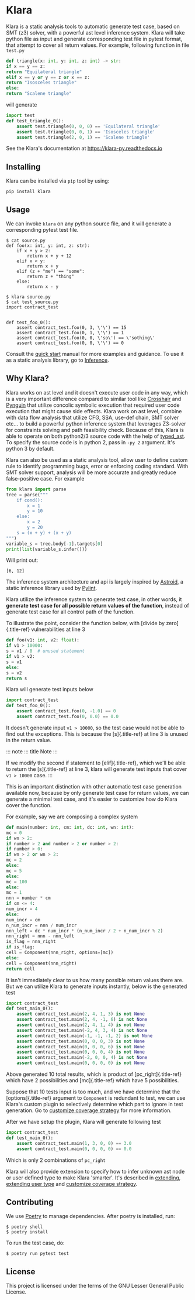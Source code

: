 # Klara

Klara is a static analysis tools to automatic generate test case, based
on SMT (z3) solver, with a powerful ast level inference system. Klara
will take python file as input and generate corresponding test file in
pytest format, that attempt to cover all return values. For example,
following function in file `test.py`

``` python
def triangle(x: int, y: int, z: int) -> str:
if x == y == z:
return "Equilateral triangle"
elif x == y or y == z or x == z:
return "Isosceles triangle"
else:
return "Scalene triangle"
```

will generate

``` python
import test
def test_triangle_0():
    assert test.triangle(0, 0, 0) == 'Equilateral triangle'
    assert test.triangle(0, 0, 1) == 'Isosceles triangle'
    assert test.triangle(2, 0, 1) == 'Scalene triangle'
```

See the Klara\'s documentation at <https://klara-py.readthedocs.io>

## Installing

Klara can be installed via `pip` tool by using:

    pip install klara

## Usage

We can invoke `klara` on any python source file, and it will generate a
corresponding pytest test file.

``` shell
$ cat source.py
def foo(x: int, y: int, z: str):
    if x + y > 2:
        return x + y + 12
    elif x < y:
        return x + y
    elif (z + "me") == "some":
        return z + "thing"
    else:
        return x - y

$ klara source.py
$ cat test_source.py
import contract_test


def test_foo_0():
    assert contract_test.foo(0, 3, \'\') == 15
    assert contract_test.foo(0, 1, \'\') == 1
    assert contract_test.foo(0, 0, \'so\') == \'sothing\'
    assert contract_test.foo(0, 0, \'\') == 0
```

Consult the [quick start](quick_start.html) manual for more examples and
guidance. To use it as a static analysis library, go to
[Inference](inference.html).

## Why Klara?

Klara works on ast level and it doesn\'t execute user code in any way,
which is a very important difference compared to similar tool like
[Crosshair](https://github.com/pschanely/CrossHair) and
[Pynguin](https://github.com/se2p/pynguin) that utilize concolic
symbolic execution that required user code execution that might cause
side effects. Klara work on ast level, combine with data flow analysis
that utilize CFG, SSA, use-def chain, SMT solver etc\... to build a
powerful python inference system that leverages Z3-solver for
constraints solving and path feasibility check. Because of this, Klara
is able to operate on both python2/3 source code with the help of
[typed_ast](https://github.com/python/typed_ast). To specify the source
code is in python 2, pass in `-py 2` argument. It\'s python 3 by
default.

Klara can also be used as a static analysis tool, allow user to define
custom rule to identify programming bugs, error or enforcing coding
standard. With SMT solver support, analysis will be more accurate and
greatly reduce false-positive case. For example

``` python
from klara import parse
tree = parse("""
    if cond():
        x = 1
        y = 10
    else:
        x = 2
        y = 20
    s = (x + y) + (x + y)
""")
variable_s = tree.body[-1].targets[0]
print(list(variable_s.infer()))
```

Will print out:

    [6, 12]

The inference system architecture and api is largely inspired by
[Astroid](https://github.com/PyCQA/astroid), a static inference library
used by [Pylint](https://github.com/PyCQA/pylint).

Klara utilize the inference system to generate test case, in other
words, it **generate test case for all possible return values of the
function**, instead of generate test case for all control path of the
function.

To illustrate the point, consider the function below, with [divide by
zero]{.title-ref} vulnerabilities at line 3

``` python
def foo(v1: int, v2: float):
if v1 > 10000:
s = v1 / 0  # unused statement
if v1 > v2:
s = v1
else:
s = v2
return s
```

Klara will generate test inputs below

``` python
import contract_test
def test_foo_0():
    assert contract_test.foo(0, -1.0) == 0
    assert contract_test.foo(0, 0.0) == 0.0
```

It doesn\'t generate input `v1 > 10000`, so the test case would not be
able to find out the exceptions. This is because the [s]{.title-ref} at
line 3 is unused in the return value.

::: note
::: title
Note
:::

If we modify the second if statement to [elif]{.title-ref}, which we\'ll
be able to return the [s]{.title-ref} at line 3, klara will generate
test inputs that cover `v1 > 10000` case.
:::

This is an important distinction with other automatic test case
generation available now, because by only generate test case for return
values, we can generate a minimal test case, and it\'s easier to
customize how do Klara cover the function.

For example, say we are composing a complex system

``` python
def main(number: int, cm: int, dc: int, wn: int):
mc = 0
if wn > 2:
if number > 2 and number > 2 or number > 2:
if number > 0:
if wn > 2 or wn > 2:
mc = 2
else:
mc = 5
else:
mc = 100
else:
mc = 1
nnn = number * cm
if cm <= 4:
num_incr = 4
else:
num_incr = cm
n_num_incr = nnn / num_incr
nnn_left = dc * num_incr * (n_num_incr / 2 + n_num_incr % 2)
nnn_right = nnn - nnn_left
is_flag = nnn_right
if is_flag:
cell = Component(nnn_right, options=[mc])
else:
cell = Component(nnn_right)
return cell
```

It isn\'t immediately clear to us how many possible return values there
are. But we can utilize Klara to generate inputs instantly, below is the
generated test

``` python
import contract_test
def test_main_0():
    assert contract_test.main(2, 4, 1, 3) is not None
    assert contract_test.main(2, 4, -1, 6) is not None
    assert contract_test.main(2, 4, 1, 4) is not None
    assert contract_test.main(-2, 4, 3, 4) is not None
    assert contract_test.main(-1, -1, -1, 2) is not None
    assert contract_test.main(0, 0, 0, 3) is not None
    assert contract_test.main(0, 0, 0, 6) is not None
    assert contract_test.main(0, 0, 0, 4) is not None
    assert contract_test.main(-2, 0, 0, 4) is not None
    assert contract_test.main(0, 0, 0, 0) is not None
```

Above generated 10 total results, which is product of
[pc_right]{.title-ref} which have 2 possibilities and [mc]{.title-ref}
which have 5 possibilities.

Suppose that 10 tests input is too much, and we have determine that the
[options]{.title-ref} argument to `Component` is redundant to test, we
can use Klara\'s custom plugin to selectively determine which part to
ignore in test generation. Go to [customize coverage
strategy](customize_coverage_strategy.html) for more information.

After we have setup the plugin, Klara will generate following test

``` python
import contract_test
def test_main_0():
    assert contract_test.main(1, 3, 0, 0) == 3.0
    assert contract_test.main(0, 0, 0, 0) == 0.0
```

Which is only 2 combinations of `pc_right`

Klara will also provide extension to specify how to infer unknown ast
node or user defined type to make Klara \'smarter\'. It\'s described in
[extending](extending.html), [extending user
type](extending_user_type.html) and [customize coverage
strategy](customize_coverage_strategy.html).

## Contributing

We use [Poetry](https://python-poetry.org/docs/) to manage dependencies.
After poetry is installed, run:

    $ poetry shell
    $ poetry install

To run the test case, do:

    $ poetry run pytest test

## License

This project is licensed under the terms of the GNU Lesser General
Public License.
